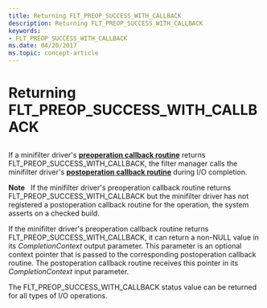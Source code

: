 ```yaml
---
title: Returning FLT_PREOP_SUCCESS_WITH_CALLBACK
description: Returning FLT_PREOP_SUCCESS_WITH_CALLBACK
keywords:
- FLT_PREOP_SUCCESS_WITH_CALLBACK
ms.date: 04/20/2017
ms.topic: concept-article
---
```


# Returning FLT\_PREOP\_SUCCESS\_WITH\_CALLBACK


## <span id="ddk_returning_flt_preop_success_with_callback_if"></span><span id="DDK_RETURNING_FLT_PREOP_SUCCESS_WITH_CALLBACK_IF"></span>


If a minifilter driver's [**preoperation callback routine**](/windows-hardware/drivers/ddi/fltkernel/nc-fltkernel-pflt_pre_operation_callback) returns FLT\_PREOP\_SUCCESS\_WITH\_CALLBACK, the filter manager calls the minifilter driver's [**postoperation callback routine**](/windows-hardware/drivers/ddi/fltkernel/nc-fltkernel-pflt_post_operation_callback) during I/O completion.

**Note**   If the minifilter driver's preoperation callback routine returns FLT\_PREOP\_SUCCESS\_WITH\_CALLBACK but the minifilter driver has not registered a postoperation callback routine for the operation, the system asserts on a checked build.

 

If the minifilter driver's preoperation callback routine returns FLT\_PREOP\_SUCCESS\_WITH\_CALLBACK, it can return a non-NULL value in its *CompletionContext* output parameter. This parameter is an optional context pointer that is passed to the corresponding postoperation callback routine. The postoperation callback routine receives this pointer in its *CompletionContext* input parameter.

The FLT\_PREOP\_SUCCESS\_WITH\_CALLBACK status value can be returned for all types of I/O operations.

 


